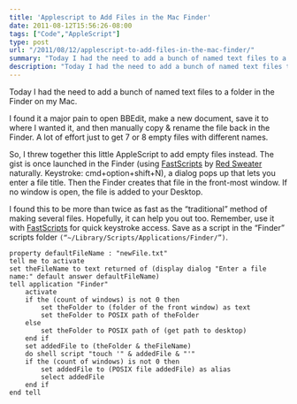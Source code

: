 ```yaml
---
title: 'Applescript to Add Files in the Mac Finder'
date: 2011-08-12T15:56:26-08:00
tags: ["Code","AppleScript"]
type: post
url: "/2011/08/12/applescript-to-add-files-in-the-mac-finder/"
summary: "Today I had the need to add a bunch of named text files to a folder in the Finder on my Mac."
description: "Today I had the need to add a bunch of named text files to a folder in the Finder on my Mac."
---
```


Today I had the need to add a bunch of named text files to a folder in the Finder on my Mac.

I found it a major pain to open BBEdit, make a new document, save it to where I wanted it, and then manually copy & rename the file back in the Finder. A lot of effort just to get 7 or 8 empty files with different names.

So, I threw together this little AppleScript to add empty files instead. The gist is once launched in the Finder (using [FastScripts](http://www.red-sweater.com/fastscripts/) by [Red Sweater](http://www.red-sweater.com/) naturally. Keystroke: cmd+option+shift+N), a dialog pops up that lets you enter a file title. Then the Finder creates that file in the front-most window. If no window is open, the file is added to your Desktop.

I found this to be more than twice as fast as the “traditional” method of making several files. Hopefully, it can help you out too. Remember, use it with [FastScripts](http://www.red-sweater.com/fastscripts/) for quick keystroke access. Save as a script in the “Finder” scripts folder `(“~/Library/Scripts/Applications/Finder/”)`.

```applescript
property defaultFileName : "newFile.txt"
tell me to activate
set theFileName to text returned of (display dialog "Enter a file name:" default answer defaultFileName)
tell application "Finder"
	activate
	if the (count of windows) is not 0 then
		set theFolder to (folder of the front window) as text
		set theFolder to POSIX path of theFolder
	else
		set theFolder to POSIX path of (get path to desktop)
	end if
	set addedFile to (theFolder & theFileName)
	do shell script "touch '" & addedFile & "'"
	if the (count of windows) is not 0 then
		set addedFile to (POSIX file addedFile) as alias
		select addedFile
	end if
end tell
```